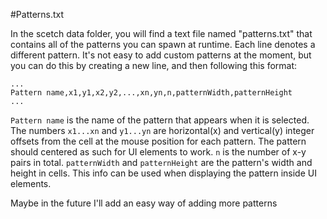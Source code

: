 #Patterns.txt

In the scetch data folder, you will find a text file named "patterns.txt" that contains all of the patterns you can spawn at runtime.
Each line denotes a different pattern. It's not easy to add custom patterns at the moment, but you can do this by creating a new line, and then following this format:

```
...
Pattern name,x1,y1,x2,y2,...,xn,yn,n,patternWidth,patternHeight
...
```

`Pattern name` is the name of the pattern that appears when it is selected.
The numbers `x1...xn` and `y1...yn` are horizontal(x) and vertical(y) integer offsets from the cell at the mouse position for each pattern. The pattern should centered as such for UI elements to work.
`n` is the number of x-y pairs in total.
`patternWidth` and `patternHeight` are the pattern's width and height in cells. This info can be used when displaying the pattern inside UI elements. 

Maybe in the future I'll add an easy way of adding more patterns